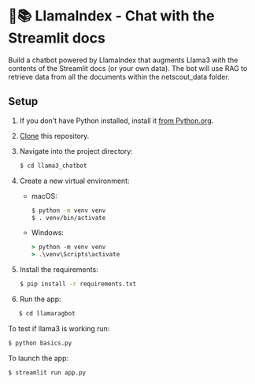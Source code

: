 # 🦙📚 LlamaIndex - Chat with the Streamlit docs

Build a chatbot powered by LlamaIndex that augments Llama3 with the contents of the Streamlit docs (or your own data). The bot will use RAG to retrieve data from all the documents within the netscout_data folder.

## Setup

1. If you don’t have Python installed, install it [from Python.org](https://www.python.org/downloads/).

2. [Clone](https://docs.github.com/en/repositories/creating-and-managing-repositories/cloning-a-repository) this repository.

3. Navigate into the project directory:

   ```bash
   $ cd llama3_chatbot
   ```

4. Create a new virtual environment:

   - macOS:

     ```bash
     $ python -m venv venv
     $ . venv/bin/activate
     ```

   - Windows:
     ```cmd
     > python -m venv venv
     > .\venv\Scripts\activate
     ```

5. Install the requirements:

   ```bash
   $ pip install -r requirements.txt
   ```

6. Run the app:

```bash
   $ cd llamaragbot
```

To test if llama3 is working run:

```bash
$ python basics.py
```

To launch the app:

```bash
$ streamlit run app.py
```
